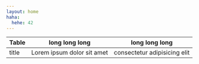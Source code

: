 ```yaml
---
layout: home
haha:
  hehe: 42
---
```



| Table | long long long | long long long |
| ----- | -------------- | -------------- |
| title | Lorem ipsum dolor sit amet | consectetur adipisicing elit |
